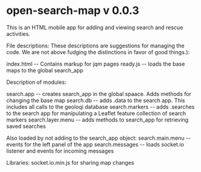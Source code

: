 open-search-map v 0.0.3
===============

This is an HTML mobile app for adding and viewing search and rescue activities.

File descriptions:
These descriptions are suggestions for managing the code.  We are not above fudging the distinctions in favor of good things.):

index.html  --  Contains markup for jqm pages
ready.js  -- loads the base maps to the global search_app


Description of modules:

search.app  -- creates search_app in the global spaace.  Adds methods for changing the base map
search.db   -- adds .data to the search app.  This includes all calls to the geoloqi database 
search.markers -- adds .searches to the search app for manipulating a Leaflet feature collection of search markers
search.layer.menu -- adds methods to search_app for retrieving saved searches

Also loaded by not adding to the search_app object:
search.main.menu -- events for the left panel of the app
search.messages -- loads socket.io listener and events for incoming messages


Libraries:
socket.io.min.js for sharing map changes

